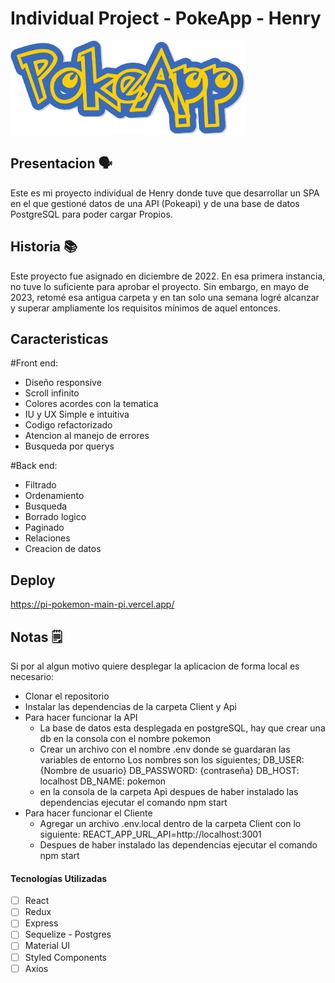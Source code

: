 # Individual Project - PokeApp - Henry

<img height="150" src="./pokemon.png" />

## Presentacion 🗣️

Este es mi proyecto individual de Henry donde tuve que desarrollar un SPA en el que gestioné datos de una API (Pokeapi) y de una base de datos PostgreSQL para poder cargar Propios.

## Historia 📚

Este proyecto fue asignado en diciembre de 2022. En esa primera instancia, no tuve lo suficiente para aprobar el proyecto. Sin embargo, en mayo de 2023, retomé esa antigua carpeta y en tan solo una semana logré alcanzar y superar ampliamente los requisitos mínimos de aquel entonces.

## Caracteristicas

#Front end:
- Diseño responsive
- Scroll infinito
- Colores acordes con la tematica
- IU y UX Simple e intuitiva
- Codigo refactorizado
- Atencion al manejo de errores
- Busqueda por querys

#Back end:
- Filtrado 
- Ordenamiento
- Busqueda 
- Borrado logico
- Paginado
- Relaciones
- Creacion de datos

## Deploy

https://pi-pokemon-main-pi.vercel.app/

## Notas 🗒️

Si por al algun motivo quiere desplegar la aplicacion de forma local es necesario:

- Clonar el repositorio
- Instalar las dependencias de la carpeta Client y Api 
- Para hacer funcionar la API
  - La base de datos esta desplegada en postgreSQL, hay que crear una db en la consola con el nombre pokemon
  - Crear un archivo con el nombre .env donde se guardaran las variables de entorno
    Los nombres son los siguientes;
    DB_USER: {Nombre de usuario}
    DB_PASSWORD: {contraseña}
    DB_HOST: localhost
    DB_NAME: pokemon
  - en la consola de la carpeta Api despues de haber instalado las dependencias ejecutar el comando npm start
- Para hacer funcionar el Cliente  
  - Agregar un archivo .env.local dentro de la carpeta Client con lo siguiente:
    REACT_APP_URL_API=http://localhost:3001
  - Despues de haber instalado las dependencias ejecutar el comando npm start  

#### Tecnologías Utilizadas

- [ ] React
- [ ] Redux
- [ ] Express
- [ ] Sequelize - Postgres
- [ ] Material UI
- [ ] Styled Components
- [ ] Axios
